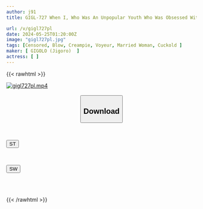 ```yaml
---
author: j91
title: GIGL-727 When I, Who Was An Unpopular Youth Who Was Obsessed With Baseball At An All-boys School, Became The Coach Of A Youth Baseball Team...I Would Ignore My Husband And Children And Feel Excited Like A Maiden About My Young, Toned Body (heart) And Take Care Of It Somehow. I Got Addicted To An Affair With The Older Moms In My Neighborhood Vol.9

url: /v/gigl727pl
date: 2024-05-25T01:20:00Z
image: "gigl727pl.jpg"
tags: [Censored, Blow, Creampie, Voyeur, Married Woman, Cuckold	]
maker: [ GIGOLO (Jigoro)  ]
actress: [ ]
---
```



{{< rawhtml >}}

<div class="video" data-videoid="jaYGmWdpMXHzP18">
    <a href="javascript:;">
        <img src="/v/gigl727pl/gigl727pl.jpg" width="WIDTH" height="HEIGHT" alt="gigl727pl.mp4" loading="lazy">
    </a>
</div>

<script type="text/javascript" src="https://j91.asia/asset/on-demand-st.js"></script>

<br>
  <link rel="stylesheet" href="https://j91.asia/asset/bs5.css">
  
  <center>
  <button class="btn btn-primary" type="button" data-bs-toggle="collapse" data-bs-target=".multi-collapse" aria-expanded="false" aria-controls="multiCollapseExample1 multiCollapseExample2"><h2>Download</h2></button></center>
</p>
<div class="row">
  <div class="col">
    <div class="collapse multi-collapse" id="multiCollapseExample1">
      <div class="card card-body">
	      	      <br>
<div class="buttons">  
<p><a href="/v/gigl727pl/st.html" target="_blank"><button class="btn-hover color-3"><i class="fa fa-download"></i> ST</button></a></p></div>
    </div>
  </div>
</div>
  <div class="col">
    <div class="collapse multi-collapse" id="multiCollapseExample2">
      <div class="card card-body">
	      <br>
<div class="buttons">
<p><a href="/v/gigl727pl/sw.html" target="_blank"><button class="btn-hover color-2"><i class="fa fa-download"></i> SW</button></a></p></div>
<br><br>
      </div>
    </div>
  </div>
</div>

{{< /rawhtml >}}